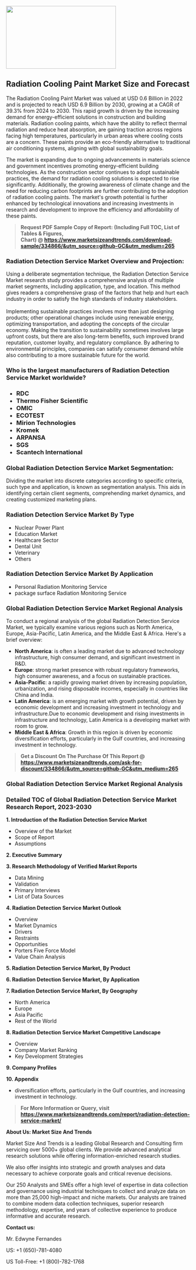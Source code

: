 <p><img class="alignnone size-medium wp-image-20088" src="https://ffe5etoiles.com/wp-content/uploads/2024/12/MST1-300x171.png" alt="" width="300" height="171" /></p><h2>Radiation Cooling Paint Market Size and Forecast</h2><p>The Radiation Cooling Paint Market was valued at USD 0.6 Billion in 2022 and is projected to reach USD 6.9 Billion by 2030, growing at a CAGR of 39.3% from 2024 to 2030. This rapid growth is driven by the increasing demand for energy-efficient solutions in construction and building materials. Radiation cooling paints, which have the ability to reflect thermal radiation and reduce heat absorption, are gaining traction across regions facing high temperatures, particularly in urban areas where cooling costs are a concern. These paints provide an eco-friendly alternative to traditional air conditioning systems, aligning with global sustainability goals.</p><p>The market is expanding due to ongoing advancements in materials science and government incentives promoting energy-efficient building technologies. As the construction sector continues to adopt sustainable practices, the demand for radiation cooling solutions is expected to rise significantly. Additionally, the growing awareness of climate change and the need for reducing carbon footprints are further contributing to the adoption of radiation cooling paints. The market's growth potential is further enhanced by technological innovations and increasing investments in research and development to improve the efficiency and affordability of these paints.</p></p><blockquote id="" class=""><strong>Request PDF Sample Copy of Report: (Including Full TOC, List of Tables &amp; Figures, Chart)&nbsp;@&nbsp;<strong><a href="https://www.marketsizeandtrends.com/download-sample/334866/&utm_source=github-GC&utm_medium=265" target="_blank">https://www.marketsizeandtrends.com/download-sample/334866/&utm_source=github-GC&utm_medium=265</a></strong></strong></blockquote><h3 id="" class="">Radiation Detection Service Market&nbsp;Overview and Projection:</h3><p id="" class="">Using a deliberate segmentation technique, the Radiation Detection Service Market research study provides a comprehensive analysis of multiple market segments, including application, type, and location. This method gives readers a comprehensive grasp of the factors that help and hurt each industry in order to satisfy the high standards of industry stakeholders. <br /> <br />Implementing sustainable practices involves more than just designing products; other operational changes include using renewable energy, optimizing transportation, and adopting the concepts of the circular economy. Making the transition to sustainability sometimes involves large upfront costs, but there are also long-term benefits, such improved brand reputation, customer loyalty, and regulatory compliance. By adhering to environmental principles, companies can satisfy consumer demand while also contributing to a more sustainable future for the world.</p><h3 id="" class="">Who is the largest manufacturers of&nbsp;Radiation Detection Service Market worldwide?</h3><h3 class=""><p><ul><li>RDC </li><li> Thermo Fisher Scientific </li><li> OMIC </li><li> ECOTEST </li><li> Mirion Technologies </li><li> Kromek </li><li> ARPANSA </li><li> SGS </li><li> Scantech International</li></ul></p></h3><h3 id="" class="">Global&nbsp;Radiation Detection Service Market Segmentation:</h3><p id="" class="">Dividing the market into discrete categories according to specific criteria, such type and application, is known as segmentation analysis. This aids in identifying certain client segments, comprehending market dynamics, and creating customized marketing plans.</p><h3 id="" class="">Radiation Detection Service Market&nbsp;By Type</h3><p><p><ul><li>Nuclear Power Plant</li><li> Education Market</li><li> Healthcare Sector</li><li> Dental Unit</li><li> Veterinary</li><li> Others</p></li></ul></p></p><h3 id="" class="">Radiation Detection Service Market&nbsp;By Application</h3><p class=""><p><ul><li>Personal Radiation Monitoring Service</li><li> package surface Radiation Monitoring Service</li></ul></p></p><h3 id="" class="">Global Radiation Detection Service Market Regional Analysis</h3><p id="" class="">To conduct a regional analysis of the global Radiation Detection Service Market, we typically examine various regions such as North America, Europe, Asia-Pacific, Latin America, and the Middle East &amp; Africa. Here's a brief overview:</p><ul><li><strong>North America</strong>: is often a leading market due to advanced technology infrastructure, high consumer demand, and significant investment in R&amp;D.</li><li><strong>Europe</strong>: strong market presence with robust regulatory frameworks, high consumer awareness, and a focus on sustainable practices.</li><li><strong>Asia-Pacific</strong>: a rapidly growing market driven by increasing population, urbanization, and rising disposable incomes, especially in countries like China and India.</li><li><strong>Latin America</strong>: is an emerging market with growth potential, driven by economic development and increasing investment in technology and infrastructure.Due to economic development and rising investments in infrastructure and technology, Latin America is a developing market with room to grow.</li><li><strong>Middle East &amp; Africa</strong>: Growth in this region is driven by economic diversification efforts, particularly in the Gulf countries, and increasing investment in technology.</li></ul><blockquote id="" class=""><strong>Get a Discount On The Purchase Of This Report @ <strong><a href="https://www.marketsizeandtrends.com/ask-for-discount/334866/&utm_source=github-GC&utm_medium=265" target="_blank">https://www.marketsizeandtrends.com/ask-for-discount/334866/&utm_source=github-GC&utm_medium=265</a></strong></strong></blockquote><h3 id="" class="">Global Radiation Detection Service Market Regional Analysis</h3><h3 id="" class="">Detailed TOC of Global Radiation Detection Service Market Research Report, 2023-2030</h3><p id="" class=""><strong>1. Introduction of the Radiation Detection Service Market</strong></p><ul><li>Overview of the Market</li><li>Scope of Report</li><li>Assumptions</li></ul><p id="" class=""><strong>2. Executive Summary</strong></p><p id="" class=""><strong>3. Research Methodology of Verified Market Reports</strong></p><ul><li>Data Mining</li><li>Validation</li><li>Primary Interviews</li><li>List of Data Sources</li></ul><p id="" class=""><strong>4. Radiation Detection Service Market Outlook</strong></p><ul><li>Overview</li><li>Market Dynamics</li><li>Drivers</li><li>Restraints</li><li>Opportunities</li><li>Porters Five Force Model</li><li>Value Chain Analysis</li></ul><p id="" class=""><strong>5. Radiation Detection Service Market, By Product</strong></p><p id="" class=""><strong>6. Radiation Detection Service Market, By Application</strong></p><p id="" class=""><strong>7. Radiation Detection Service Market, By Geography</strong></p><ul><li>North America</li><li>Europe</li><li>Asia Pacific</li><li>Rest of the World</li></ul><p id="" class=""><strong>8. Radiation Detection Service Market Competitive Landscape</strong></p><ul><li>Overview</li><li>Company Market Ranking</li><li>Key Development Strategies</li></ul><p id="" class=""><strong>9. Company Profiles</strong></p><p id="" class=""><strong>10. Appendix</strong></p><ul><li>diversification efforts, particularly in the Gulf countries, and increasing investment in technology.</li></ul><blockquote id="" class=""><strong>For More Information or Query, visit <strong><strong><a href="https://www.marketsizeandtrends.com/report/radiation-detection-service-market/" target="_blank">https://www.marketsizeandtrends.com/report/radiation-detection-service-market/</a></strong></strong></strong></blockquote><p id="" class=""><strong>About Us: Market Size And Trends</strong></p><p id="" class="">Market Size And Trends is a leading Global Research and Consulting firm servicing over 5000+ global clients. We provide advanced analytical research solutions while offering information-enriched research studies.</p><p id="" class="">We also offer insights into strategic and growth analyses and data necessary to achieve corporate goals and critical revenue decisions.</p><p id="" class="">Our 250 Analysts and SMEs offer a high level of expertise in data collection and governance using industrial techniques to collect and analyze data on more than 25,000 high-impact and niche markets. Our analysts are trained to combine modern data collection techniques, superior research methodology, expertise, and years of collective experience to produce informative and accurate research.</p><p id="" class=""><strong>Contact us:</strong></p><p id="" class="">Mr. Edwyne Fernandes</p><p id="" class="">US: +1 (650)-781-4080</p><p id="" class="">US Toll-Free: +1 (800)-782-1768</p>
